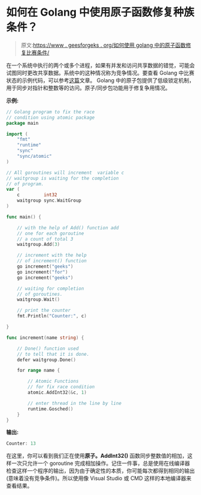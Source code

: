 # 如何在 Golang 中使用原子函数修复种族条件？

> 原文:[https://www . geesforgeks . org/如何使用 golang 中的原子函数修复比赛条件/](https://www.geeksforgeeks.org/how-to-fix-race-condition-using-atomic-functions-in-golang/)

在一个系统中执行的两个或多个进程，如果有并发和访问共享数据的错觉，可能会试图同时更改共享数据。系统中的这种情况称为竞争情况。要查看 Golang 中比赛状态的示例代码，可以参考[这篇](https://www.geeksforgeeks.org/mutex-in-golang-with-examples/)文章。
Golang 中的原子包提供了低级锁定机制，用于同步对指针和整数等的访问。原子/同步包功能用于修复争用情况。

**示例:**

```go
// Golang program to fix the race
// condition using atomic package
package main

import (
    "fmt"
    "runtime"
    "sync"
    "sync/atomic"
)

// All goroutines will increment  variable c
// waitgroup is waiting for the completion
// of program.
var (
    c         int32
    waitgroup sync.WaitGroup
)

func main() {

    // with the help of Add() function add
    // one for each goroutine
    // a count of total 3
    waitgroup.Add(3)

    // increment with the help
    // of increment() function
    go increment("geeks")
    go increment("for")
    go increment("geeks")

    // waiting for completion
    // of goroutines.
    waitgroup.Wait()

    // print the counter
    fmt.Println("Counter:", c)

}

func increment(name string) {

    // Done() function used
    // to tell that it is done.
    defer waitgroup.Done()

    for range name {

        // Atomic Functions
        // for fix race condition
        atomic.AddInt32(&c, 1)

        // enter thread in the line by line
        runtime.Gosched()
    }
}
```

**输出:**

```go
Counter: 13

```

在这里，你可以看到我们正在使用**原子。AddInt32()** 函数同步整数值的相加，这样一次只允许一个 goroutine 完成相加操作。记住一件事，总是使用在线编译器检查这样一个程序的输出，因为由于确定性的本质，你可能每次都得到相同的输出(意味着没有竞争条件)。所以使用像 Visual Studio 或 CMD 这样的本地编译器来查看结果。